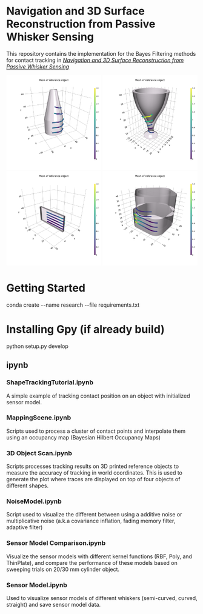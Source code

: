 
# Navigation and 3D Surface Reconstruction from Passive Whisker Sensing
This repository contains the implementation for the Bayes Filtering methods for contact tracking in [*Navigation and 3D Surface Reconstruction from Passive Whisker Sensing*](https://www.arxiv.org/abs/2406.06038)

<img src="./figures/3D-cone.png" width="250" height="250"> <img src="./figures/3D-cup.png" width="250" height="250">
<br />
<img src="./figures/3D-flat-fixture.png" width="250" height="250"> <img src="./figures/3D-square-fixture.png" width="250" height="250"> 


# Getting Started
conda create --name research --file requirements.txt

# Installing Gpy (if already build)
python setup.py develop

## ipynb
### ShapeTrackingTutorial.ipynb
A simple example of tracking contact position on an object with initialized sensor model.

### MappingScene.ipynb
Scripts used to process a cluster of contact points and interpolate them using an occupancy map (Bayesian Hilbert Occupancy Maps)

### 3D Object Scan.ipynb
Scripts processes tracking results on 3D printed reference objects to measure the accuracy of tracking in world coordinates. This is used to generate the plot where traces are displayed on top of four objects of different shapes.

### NoiseModel.ipynb
Script used to visualize the different between using a additive noise or multiplicative noise (a.k.a covariance inflation, fading memory filter, adaptive filter)

### Sensor Model Comparison.ipynb
Visualize the sensor models with different kernel functions (RBF, Poly, and ThinPlate), and compare the performance of these models based on sweeping trials on 20/30 mm cylinder object.

### Sensor Model.ipynb
Used to visualize sensor models of different whiskers (semi-curved, curved, straight) and save sensor model data.
